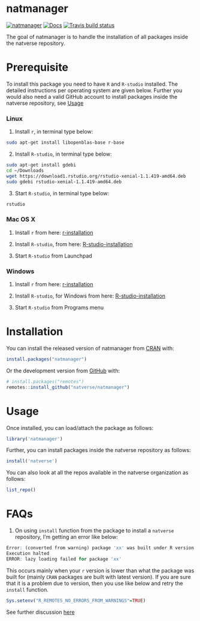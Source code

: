 
<!-- README.md is generated from README.Rmd. Please edit that file -->

# natmanager

<!-- badges: start -->

[![natmanager](https://img.shields.io/badge/natmanager-Part%20of%20the%20natverse-a241b6)](https://natverse.github.io)
[![Docs](https://img.shields.io/badge/docs-100%25-brightgreen.svg)](https://natverse.github.io/natmanager/reference/)
[![Travis build
status](https://travis-ci.org/natverse/natmanager.svg?branch=master)](https://travis-ci.org/natverse/natmanager)
<!-- badges: end -->

The goal of natmanager is to handle the installation of all packages
inside the natverse repository.

# Prerequisite

To install this package you need to have `R` and `R-studio` installed.
The detailed instructions per operating system are given below. Further
you would also need a valid GitHub account to install packages inside
the natverse repository, see [Usage](#usage)

### Linux

1.  Install `r`, in terminal type below:

<!-- end list -->

``` bash
sudo apt-get install libopenblas-base r-base
```

2.  Install `R-studio`, in terminal type below:

<!-- end list -->

``` bash
sudo apt-get install gdebi
cd ~/Downloads
wget https://download1.rstudio.org/rstudio-xenial-1.1.419-amd64.deb
sudo gdebi rstudio-xenial-1.1.419-amd64.deb
```

3.  Start `R-studio`, in terminal type below:

<!-- end list -->

``` bash
rstudio
```

### Mac OS X

1.  Install `r` from here:
    [r-installation](http://cloud.r-project.org/bin/macosx/)

2.  Install `R-studio`, from here:
    [R-studio-installation](https://rstudio.com/products/rstudio/download/#download)

3.  Start `R-studio` from Launchpad

### Windows

1.  Install `r` from here:
    [r-installation](http://cloud.r-project.org/bin/windows/base/)

2.  Install `R-studio`, for Windows from here:
    [R-studio-installation](https://rstudio.com/products/rstudio/download/#download)

3.  Start `R-studio` from Programs menu

# Installation

You can install the released version of natmanager from
[CRAN](https://CRAN.R-project.org) with:

``` r
install.packages("natmanager")
```

Or the development version from [GitHub](https://github.com/) with:

``` r
# install.packages("remotes")
remotes::install_github("natverse/natmanager")
```

# Usage

Once installed, you can load/attach the package as follows:

``` r
library('natmanager')
```

Further, you can install packages inside the natverse repository as
follows:

``` r
install('natverse')
```

You can also look at all the repos available in the natverse
organization as follows:

``` r
list_repo()
```

# FAQs

1.  On using `install` function from the package to install a `natverse`
    repository, I’m getting an error like
below:

<!-- end list -->

``` r
Error: (converted from warning) package 'xx' was built under R version y.y.y
Execution halted
ERROR: lazy loading failed for package 'xx' 
```

This occurs mainly when your `r` version is lower than what the package
was built for (mainly `CRAN` packages are built with latest version). If
you are sure that it is a problem due to version, then you use like
below and retry the `install` function.

``` r
Sys.setenv("R_REMOTES_NO_ERRORS_FROM_WARNINGS"=TRUE)
```

See further discussion
[here](https://github.com/r-lib/remotes/issues/403)
